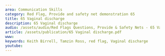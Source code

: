 ```yaml
---
area: Communication Skills
category: Red Flag, Provide and safety net demonstration 65
title: 65 Vaginal discharge
description: 65 Vaginal discharge
audio: /assets/audio/Red Flags Questions, Provide & Safety Nets - 65 Vaginal discharge - MQ.mp3
article: /assets/publication/65 Vaginal discharge.pdf
www: 
keywords: Keith Birrell, Tamzin Ross, red flag, Vaginal discharge
youtube: 
--- 
```

